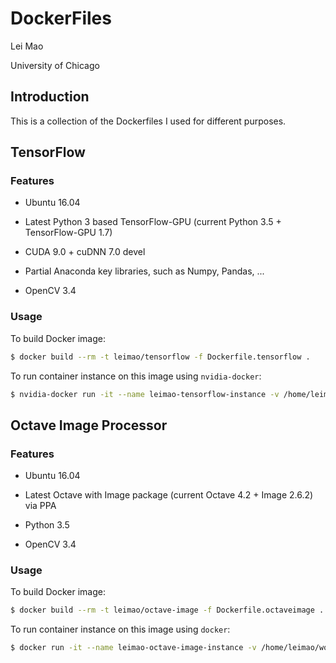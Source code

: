 # DockerFiles

Lei Mao

University of Chicago

## Introduction

This is a collection of the Dockerfiles I used for different purposes.


## TensorFlow

### Features

* Ubuntu 16.04

* Latest Python 3 based TensorFlow-GPU (current Python 3.5 + TensorFlow-GPU 1.7)

* CUDA 9.0 + cuDNN 7.0 devel

* Partial Anaconda key libraries, such as Numpy, Pandas, ...

* OpenCV 3.4

### Usage

To build Docker image:

```bash
$ docker build --rm -t leimao/tensorflow -f Dockerfile.tensorflow .
```

To run container instance on this image using ``nvidia-docker``:

```bash
$ nvidia-docker run -it --name leimao-tensorflow-instance -v /home/leimao/workspace:/workspace -p 8888:8888 -p 6006:6006 leimao/tensorflow
```


## Octave Image Processor

### Features

* Ubuntu 16.04

* Latest Octave with Image package (current Octave 4.2 + Image 2.6.2) via PPA

* Python 3.5 

* OpenCV 3.4

### Usage

To build Docker image:

```bash
$ docker build --rm -t leimao/octave-image -f Dockerfile.octaveimage .
```

To run container instance on this image using ``docker``:

```bash
$ docker run -it --name leimao-octave-image-instance -v /home/leimao/workspace:/workspace leimao/octave-image
```


